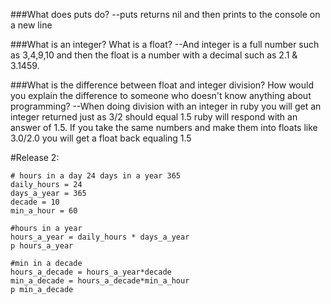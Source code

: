 ###What does puts do?
  --puts returns nil and then prints to the console on a new line

###What is an integer? What is a float?
  --And integer is a full number such as 3,4,9,10 and then the float is a number with a decimal such as 2.1 & 3.1459.

###What is the difference between float and integer division? How would you explain the difference to someone who doesn't know anything about programming?
  --When doing division with an integer in ruby you will get an integer returned just as 3/2 should equal 1.5 ruby will respond with an answer of 1.5. If you take the same numbers and make them into floats like 3.0/2.0 you will get a float back equaling 1.5

  #Release 2:

 ```
 # hours in a day 24 days in a year 365
daily_hours = 24
days_a_year = 365
decade = 10
min_a_hour = 60

#hours in a year
hours_a_year = daily_hours * days_a_year
p hours_a_year

#min in a decade
hours_a_decade = hours_a_year*decade
min_a_decade = hours_a_decade*min_a_hour
p min_a_decade
```